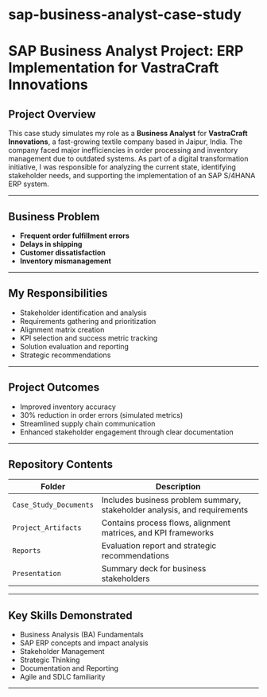 # sap-business-analyst-case-study
# SAP Business Analyst Project: ERP Implementation for VastraCraft Innovations

## Project Overview

This case study simulates my role as a **Business Analyst** for **VastraCraft Innovations**, a fast-growing textile company based in Jaipur, India. The company faced major inefficiencies in order processing and inventory management due to outdated systems. As part of a digital transformation initiative, I was responsible for analyzing the current state, identifying stakeholder needs, and supporting the implementation of an SAP S/4HANA ERP system.

---

## Business Problem

- **Frequent order fulfillment errors**
- **Delays in shipping**
- **Customer dissatisfaction**
- **Inventory mismanagement**

---

## My Responsibilities

- Stakeholder identification and analysis
- Requirements gathering and prioritization
- Alignment matrix creation
- KPI selection and success metric tracking
- Solution evaluation and reporting
- Strategic recommendations

---

## Project Outcomes

- Improved inventory accuracy
- 30% reduction in order errors (simulated metrics)
- Streamlined supply chain communication
- Enhanced stakeholder engagement through clear documentation

---

## Repository Contents

| Folder | Description |
|--------|-------------|
| `Case_Study_Documents` | Includes business problem summary, stakeholder analysis, and requirements |
| `Project_Artifacts` | Contains process flows, alignment matrices, and KPI frameworks |
| `Reports` | Evaluation report and strategic recommendations |
| `Presentation` | Summary deck for business stakeholders |

---

## Key Skills Demonstrated

- Business Analysis (BA) Fundamentals
- SAP ERP concepts and impact analysis
- Stakeholder Management
- Strategic Thinking
- Documentation and Reporting
- Agile and SDLC familiarity

---





